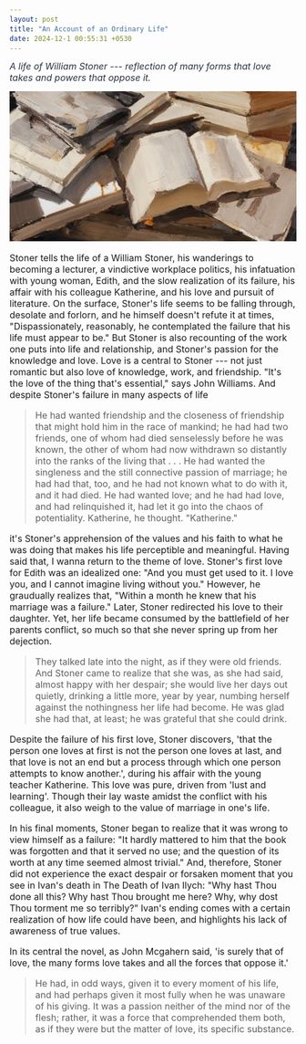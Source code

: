 ```yaml
---
layout: post
title: "An Account of an Ordinary Life"
date: 2024-12-1 00:55:31 +0530
---
```


<i style = "font-size:16px; color: #293241;">A life of William Stoner --- reflection of many forms that love takes and powers that oppose it.</i>

<link rel="stylesheet" href="/style.css" />
<img src="/img/books.jpg" alt="Image 1" class="centered-image">
<div style = "font-size:16px">

Stoner tells the life of a William Stoner, his wanderings to becoming a lecturer, a vindictive workplace politics, his infatuation with young woman, Edith, and the slow realization of its failure, his affair with his colleague Katherine, and his love and pursuit of literature. On the surface, Stoner's life seems to be falling through, desolate and forlorn, and he himself doesn't refute it at times, "Dispassionately, reasonably, he contemplated the failure that his life must appear to be." But Stoner is also recounting of the work one puts into life and relationship, and Stoner's passion for the knowledge and love. Love is a central to Stoner --- not just romantic but also love of knowledge, work, and friendship. "It's the love of the thing that's essential," says John Williams. And despite Stoner's failure in many aspects of life
<blockquote>
<p>He had wanted friendship and the closeness of friendship that might hold him in the race of mankind; he had had two friends, one of whom had died senselessly before he was known, the other of whom had now withdrawn so distantly into the ranks of the living that . . . He had wanted the singleness and the still connective passion of marriage; he had had that, too, and he had not known what to do with it, and it had died. He had wanted love; and he had had love, and had relinquished it, had let it go into the chaos of potentiality. Katherine, he thought. "Katherine."</p>
</blockquote>
it's Stoner's apprehension of the values and his faith to what he was doing that makes his life perceptible and meaningful. Having said that, I wanna return to the theme of love. Stoner's first love for Edith was an idealized one: "And you must get used to it. I love you, and I cannot imagine living without you." However, he graudually realizes that, "Within a month he knew that his marriage was a failure." Later, Stoner redirected his love to their daughter. Yet, her life became consumed by the battlefield of her parents conflict, so much so that she never spring up from her dejection.
<blockquote>
<p>They talked late into the night, as if they were old friends. And Stoner came to realize that she was, as she had said, almost happy with her despair; she would live her days out quietly,  drinking a little more, year by year, numbing herself against the nothingness her life had become. He was glad she had that, at least; he was grateful that she could drink.</p>
</blockquote>
Despite the failure of his first love, Stoner discovers, 'that the person one loves at first is not the person one loves at last, and that love is not an end but a process through which one person attempts to know another.', during his affair with the young teacher Katherine. This love was pure, driven from 'lust and learning'. Though their lay waste amidst the conflict with his colleague, it also weigh to the value of marriage in one's life.</br>

<p>In his final moments, Stoner began to realize that it was wrong to view himself as a failure: "It hardly mattered to him that the book was forgotten and that it served no use; and the question of its worth at any time seemed almost trivial." And, therefore, Stoner did not experience the exact despair or forsaken moment that you see in Ivan's death in The Death of Ivan Ilych: "Why hast Thou done all this? Why hast Thou brought me here? Why, why dost Thou torment me so terribly?” Ivan's ending comes with a certain realization of how life could have been, and highlights his lack of awareness of true values.</p>

<p>In its central the novel, as John Mcgahern said, 'is surely that of love, the many forms love takes and all the forces that oppose it.'</p>

<blockquote>
 He had, in odd ways, given it to every moment of his life, and had perhaps given it most fully when he was unaware of his giving. It was a passion neither of the mind nor of the flesh; rather, it was a force that comprehended them both, as if they were but the matter of love, its specific substance.
</blockquote>
</div>